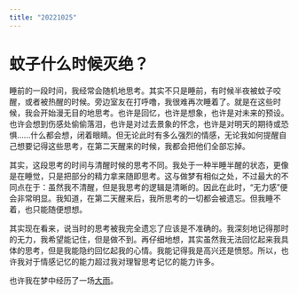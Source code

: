 ```yaml
---
title: "20221025"
---
```

蚊子什么时候灭绝？
===

睡前的一段时间，我经常会随机地思考。其实不只是睡前，有时候半夜被蚊子咬醒，或者被热醒的时候。旁边室友在打呼噜，我很难再次睡着了。就是在这些时候，我会开始漫无目的地思考。也许是回忆，也许是想象，也许是对未来的预设。也许会想到伤感处偷偷落泪，也许是对过去景象的怀念，也许是对明天的期待或恐惧......什么都会想，闭着眼睛。但无论此时有多么强烈的情感，无论我如何提醒自己想要记得这些思考，在第二天醒来的时候，我都会把他们全部忘掉。

其实，这段思考的时间与清醒时候的思考不同。我处于一种半睡半醒的状态，更像是在睡觉，只是把部分的精力拿来随即思考。这与做梦有相似之处，不过最大的不同点在于：虽然我不清醒，但是我思考的逻辑是清晰的。因此在此时，“无力感”便会非常明显。我知道，在第二天醒来后，我所思考的一切都会被遗忘。但我睡不着，也只能随便想想。

其实现在看来，说当时的思考被我完全遗忘了应该是不准确的。我深刻地记得那时的无力，我希望能记住，但是做不到。再仔细地想，其实虽然我无法回忆起来我具体的思考，但是我能隐约回忆起我的心情。我能记得我是高兴还是愤怒。所以，也许我对于情感记忆的能力超过我对理智思考记忆的能力许多。

也许我在梦中经历了一场[大雨](https://www.luogu.com.cn/blog/dottle/post-9-yue-19-ri-xian-hua)。


